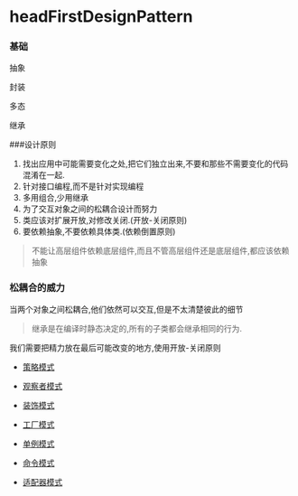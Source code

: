 # headFirstDesignPattern



### 基础

抽象

封装

多态

继承

###设计原则

1. 找出应用中可能需要变化之处,把它们独立出来,不要和那些不需要变化的代码混淆在一起.
2. 针对接口编程,而不是针对实现编程
3. 多用组合,少用继承
4.  为了交互对象之间的松耦合设计而努力
5. 类应该对扩展开放,对修改关闭.(开放-关闭原则)
6. 要依赖抽象,不要依赖具体类.(依赖倒置原则)
> 不能让高层组件依赖底层组件,而且不管高层组件还是底层组件,都应该依赖抽象



### 松耦合的威力

当两个对象之间松耦合,他们依然可以交互,但是不太清楚彼此的细节


> 继承是在编译时静态决定的,所有的子类都会继承相同的行为. 

我们需要把精力放在最后可能改变的地方,使用开放-关闭原则



* [策略模式](./designpattern/策略模式)

* [观察者模式](./designpattern/观察者模式)

* [装饰模式](./designpattern/装饰模式)

* [工厂模式](./designpattern/工厂模式)

* [单例模式](./designpattern/单例模式)

* [命令模式](./designpattern/命令模式)

* [适配器模式](./designpattern/适配器模式)
